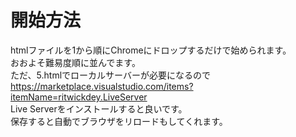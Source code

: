 # 開始方法
htmlファイルを1から順にChromeにドロップするだけで始められます。  
おおよそ難易度順に並んでます。  
ただ、5.htmlでローカルサーバーが必要になるので  
https://marketplace.visualstudio.com/items?itemName=ritwickdey.LiveServer  
Live Serverをインストールすると良いです。  
保存すると自動でブラウザをリロードもしてくれます。
